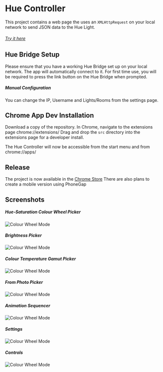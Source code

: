 # Hue Controller
This project contains a web page the uses an `XMLHttpRequest` on your local network to send JSON data to the Hue Light.
###### [Try it here](https://fsyth.github.io/hue-controller)

## Hue Bridge Setup
Please ensure that you have a working Hue Bridge set up on your local network.
The app will automatically connect to it.
For first time use, you will be required to press the link button on the Hue Bridge when prompted.

##### Manual Configuration
You can change the IP, Username and Lights/Rooms from the settings page.

## Chrome App Dev Installation
Download a copy of the repository.
In Chrome, navigate to the extensions page chrome://extensions/
Drag and drop the `src` directory into the extensions page for a developer install.

The Hue Controller will now be accessible from the start menu and from chrome://apps/

## Release
The project is now available in the [Chrome Store](https://chrome.google.com/webstore/detail/hue-light-controller/okogmhcbjehmmfmhmolkbpbhbnmmcgnd)
There are also plans to create a mobile version using PhoneGap

## Screenshots

##### Hue-Saturation Colour Wheel Picker
![Colour Wheel Mode](screenshots/colourwheel.png)

##### Brightness Picker
![Colour Wheel Mode](screenshots/brightness.png)

##### Colour Temperature Gamut Picker
![Colour Wheel Mode](screenshots/colourtemperature.png)

##### From Photo Picker
![Colour Wheel Mode](screenshots/photo.png)

##### Animation Sequencer
![Colour Wheel Mode](screenshots/animations.png)

##### Settings
![Colour Wheel Mode](screenshots/settings.png)

##### Controls
![Colour Wheel Mode](screenshots/controls.png)
